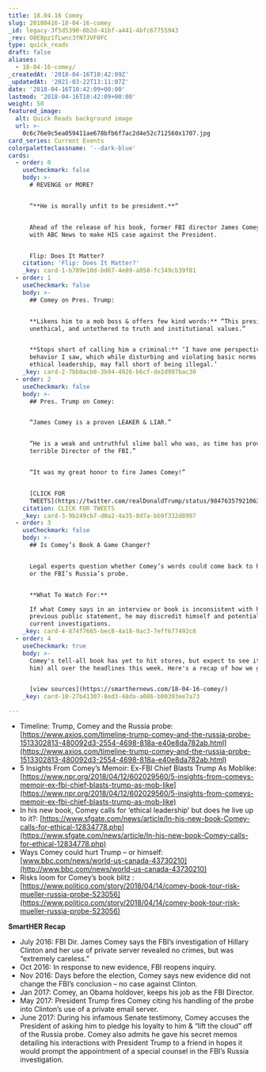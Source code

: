 ```yaml
---
title: 18.04.16 Comey
slug: 20180416-18-04-16-comey
_id: legacy-3f5d5390-0b2d-41bf-a441-4bfc67755943
_rev: O8E8pz1fLwnc3fN7JVF0FC
type: quick_reads
draft: false
aliases:
  - 18-04-16-comey/
_createdAt: '2018-04-16T10:42:09Z'
_updatedAt: '2021-03-22T13:11:07Z'
date: '2018-04-16T10:42:09+00:00'
lastmod: '2018-04-16T10:42:09+00:00'
weight: 50
featured_image:
  alt: Quick Reads background image
  url: >-
    0c6c76e9c5ea059411ae678bfb6f7ac2d4e52c712560x1707.jpg
card_series: Current Events
colorpaletteclassname: '--dark-blue'
cards:
  - order: 0
    useCheckmark: false
    body: >-
      # REVENGE or MORE?


      “**He is morally unfit to be president.**“


      Ahead of the release of his book, former FBI director James Comey sat down
      with ABC News to make HIS case against the President.


      Flip: Does It Matter?
    citation: 'Flip: Does It Matter?'
    _key: card-1-b789e10d-bd67-4e89-a058-fc349cb39f81
  - order: 1
    useCheckmark: false
    body: >-
      ## Comey on Pres. Trump:


      **Likens him to a mob boss & offers few kind words:** “This president is
      unethical, and untethered to truth and institutional values.”


      **Stops short of calling him a criminal:** ‘I have one perspective on the
      behavior I saw, which while disturbing and violating basic norms of
      ethical leadership, may fall short of being illegal.’
    _key: card-2-7bb0acb8-3b94-4926-b6cf-de2d997bac30
  - order: 2
    useCheckmark: false
    body: >-
      ## Pres. Trump on Comey:


      “James Comey is a proven LEAKER & LIAR.”


      “He is a weak and untruthful slime ball who was, as time has proven, a
      terrible Director of the FBI.”


      “It was my great honor to fire James Comey!”


      [CLICK FOR
      TWEETS](https://twitter.com/realDonaldTrump/status/984763579210633216)
    citation: CLICK FOR TWEETS
    _key: card-3-9b249cb7-d0a2-4a35-8d7a-bb9f332d8997
  - order: 3
    useCheckmark: false
    body: >-
      ## Is Comey’s Book A Game Changer?


      Legal experts question whether Comey’s words could come back to hurt him
      or the FBI’s Russia’s probe.


      **What To Watch For:**  

      If what Comey says in an interview or book is inconsistent with his
      previous public statement, he may discredit himself and potentially impact
      current investigations.
    _key: card-4-874f7665-bec8-4a18-9ac3-7eff677492c8
  - order: 4
    useCheckmark: true
    body: >-
      Comey's tell-all book has yet to hit stores, but expect to see it (and
      him) all over the headlines this week. Here's a recap of how we got here:


      [view sources](https://smarthernews.com/18-04-16-comey/)
    _key: card-10-27b41307-8ed3-48da-a086-b00393ee7a73

---
```

* Timeline: Trump, Comey and the Russia probe: [https://www.axios.com/timeline-trump-comey-and-the-russia-probe-1513302813-480092d3-2554-4698-818a-e40e8da782ab.html](https://www.axios.com/timeline-trump-comey-and-the-russia-probe-1513302813-480092d3-2554-4698-818a-e40e8da782ab.html)
* 5 Insights From Comey’s Memoir: Ex-FBI Chief Blasts Trump As Moblike: [https://www.npr.org/2018/04/12/602029560/5-insights-from-comeys-memoir-ex-fbi-chief-blasts-trump-as-mob-like](https://www.npr.org/2018/04/12/602029560/5-insights-from-comeys-memoir-ex-fbi-chief-blasts-trump-as-mob-like)
* In his new book, Comey calls for ‘ethical leadership’ but does he live up to it?: [https://www.sfgate.com/news/article/In-his-new-book-Comey-calls-for-ethical-12834778.php](https://www.sfgate.com/news/article/In-his-new-book-Comey-calls-for-ethical-12834778.php)
* Ways Comey could hurt Trump – or himself: [www.bbc.com/news/world-us-canada-43730210](http://www.bbc.com/news/world-us-canada-43730210)
* Risks loom for Comey’s book blitz : [https://www.politico.com/story/2018/04/14/comey-book-tour-risk-mueller-russia-probe-523056](https://www.politico.com/story/2018/04/14/comey-book-tour-risk-mueller-russia-probe-523056)

**SmartHER Recap**

* July 2016: FBI Dir. James Comey says the FBI’s investigation of Hillary Clinton and her use of private server revealed no crimes, but was “extremely careless.”
* Oct 2016: In response to new evidence, FBI reopens inquiry.
* Nov 2016: Days before the election, Comey says new evidence did not change the FBI’s conclusion – no case against Clinton.
* Jan 2017: Comey, an Obama holdover, keeps his job as the FBI Director.
* May 2017: President Trump fires Comey citing his handling of the probe into Clinton’s use of a private email server.
* June 2017: During his infamous Senate testimony, Comey accuses the President of asking him to pledge his loyalty to him & “lift the cloud” off of the Russia probe. Comey also admits he gave his secret memos detailing his interactions with President Trump to a friend in hopes it would prompt the appointment of a special counsel in the FBI’s Russia investigation.